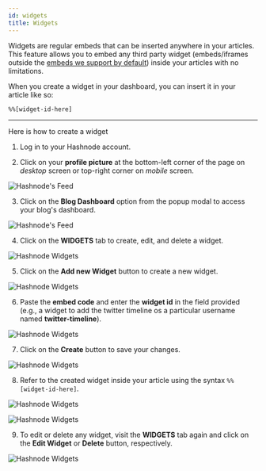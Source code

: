 ```yaml
---
id: widgets
title: Widgets
---
```


Widgets are regular embeds that can be inserted anywhere in your articles. This feature allows you to embed any third party widget (embeds/iframes outside the [embeds we support by default](embeds)) inside your articles with no limitations.

When you create a widget in your dashboard, you can insert it in your article like so:

```
%%[widget-id-here]
```

---

Here is how to create a widget

1. Log in to your Hashnode account.

2. Click on your **profile picture** at the bottom-left corner of the page on *desktop* screen or top-right corner on *mobile* screen.

![Hashnode's Feed](https://cdn.hashnode.com/res/hashnode/image/upload/v1600711465204/4Mb1R5qj8.png?auto=compress)

3. Click on the **Blog Dashboard** option from the popup modal to access your blog's dashboard.

![Hashnode's Feed](https://cdn.hashnode.com/res/hashnode/image/upload/v1601380906521/1QhsZ20tP.png?auto=compress)

4. Click on the **WIDGETS** tab to create, edit, and delete a widget.

![Hashnode Widgets](https://cdn.hashnode.com/res/hashnode/image/upload/v1601385372222/W7VpH5uU3.png?auto=compress)

5. Click on the **Add new Widget** button to create a new widget.

![Hashnode Widgets](https://cdn.hashnode.com/res/hashnode/image/upload/v1601385401651/9prnXSgbj.png?auto=compress)

6. Paste the **embed code** and enter the **widget id** in the field provided (e.g., a widget to add the twitter timeline os a particular username named **twitter-timeline**).

![Hashnode Widgets](https://cdn.hashnode.com/res/hashnode/image/upload/v1601386713951/-No_8TZel.png?auto=compress)

7. Click on the **Create** button to save your changes.

![Hashnode Widgets](https://cdn.hashnode.com/res/hashnode/image/upload/v1601386900728/P4YIDPFf3.png?auto=compress)

8. Refer to the created widget inside your article using the syntax `%%[widget-id-here]`.

![Hashnode Widgets](https://cdn.hashnode.com/res/hashnode/image/upload/v1601387043166/w46Hr9v0i.png?auto=compress)

![Hashnode Widgets](https://cdn.hashnode.com/res/hashnode/image/upload/v1601387063562/oLbAns4ul.png?auto=compress)

9. To edit or delete any widget, visit the **WIDGETS** tab again and click on the **Edit Widget** or **Delete** button, respectively.

![Hashnode Widgets](https://cdn.hashnode.com/res/hashnode/image/upload/v1601387173971/-tBeVsDPp.png?auto=compress)

